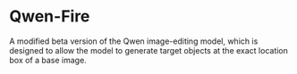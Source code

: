 # Qwen-Fire

A modified beta version of the Qwen image-editing model, which is designed to allow the model to generate target objects at the exact location box of a base image.

